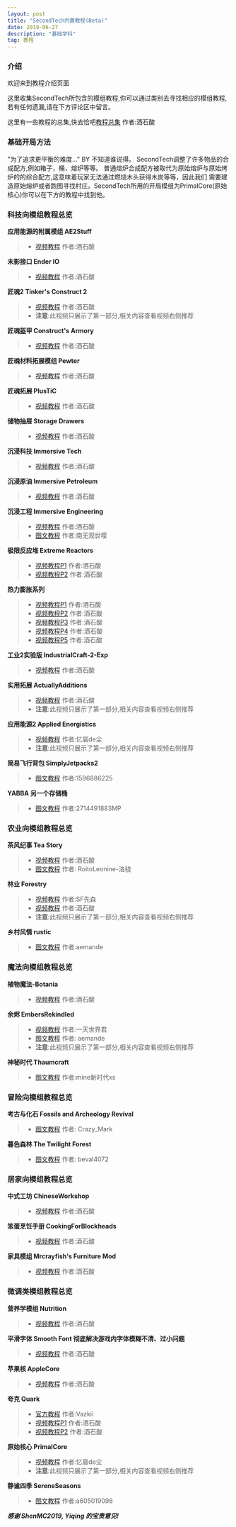 ```yaml
---
layout: post
title: "SecondTech内置教程(Beta)"
date: 2019-06-27
description: "基础学科"
tag: 教程
---   
```



### **介绍**
欢迎来到教程介绍页面

这里收集SecondTech所包含的模组教程,你可以通过类别去寻找相应的模组教程,若有任何遗漏,请在下方评论区中留言。

这里有一些教程的总集,快去恰吧[教程总集](http://www.mcbbs.net/thread-691086-1-5.html) 作者:酒石酸

### **基础开局方法**
"为了追求更平衡的难度..." BY 不知道谁说得。 SecondTech调整了许多物品的合成配方,例如箱子，桶，熔炉等等。
普通熔炉合成配方被取代为原始熔炉与原始烤炉的的综合配方,这意味着玩家无法通过燃烧木头获得木炭等等，因此我们
需要建造原始熔炉或者跑图寻找村庄。SecondTech所用的开局模组为PrimalCore(原始核心)你可以在下方的教程中找到他。

### **科技向模组教程总览**
**应用能源的附属模组 AE2Stuff**
>* [视频教程](https://www.bilibili.com/video/av54296832) 作者:酒石酸

**末影接口 Ender IO**
>* [视频教程](https://www.bilibili.com/video/av41554861) 作者:酒石酸

**匠魂2 Tinker's Construct 2**
>* [视频教程](https://www.bilibili.com/video/av8317656) 作者:酒石酸
>* **注意**:此视频只展示了第一部分,相关内容查看视频右侧推荐

**匠魂盔甲 Construct's Armory**
>* [视频教程](https://www.bilibili.com/video/av37293887) 作者:酒石酸

**匠魂材料拓展模组 Pewter**
>* [视频教程](https://www.bilibili.com/video/av37095730) 作者:酒石酸

**匠魂拓展 PlusTiC**
>* [视频教程](https://www.bilibili.com/video/av37044464) 作者:酒石酸

**储物抽屉 Storage Drawers**
>* [视频教程](https://www.bilibili.com/video/av36088780) 作者:酒石酸

**沉浸科技 Immersive Tech**
>* [视频教程](https://www.bilibili.com/video/av21782489) 作者:酒石酸

**沉浸原油 Immersive Petroleum**
>* [视频教程](https://www.bilibili.com/video/av21773111) 作者:酒石酸

**沉浸工程 Immersive Engineering**
>* [视频教程](https://www.bilibili.com/video/av21414283) 作者:酒石酸
>* [图文教程](https://tieba.baidu.com/p/5752015085?red_tag=1177961553) 作者:南无观世嘤

**极限反应堆 Extreme Reactors**
>* [视频教程P1](https://www.bilibili.com/video/av12336016) 作者:酒石酸
>* [视频教程P2](https://www.bilibili.com/video/av12370198) 作者:酒石酸

**热力膨胀系列**
>* [视频教程P1](https://www.bilibili.com/video/av11068314) 作者:酒石酸
>* [视频教程P2](https://www.bilibili.com/video/av11305552) 作者:酒石酸
>* [视频教程P3](https://www.bilibili.com/video/av11243450) 作者:酒石酸
>* [视频教程P4](https://www.bilibili.com/video/av11305853) 作者:酒石酸
>* [视频教程P5](https://www.bilibili.com/video/av11293905) 作者:酒石酸

**工业2实验版 IndustrialCraft-2-Exp**
>* [视频教程](https://www.bilibili.com/video/av8652770) 作者:酒石酸

**实用拓展 ActuallyAdditions**
>* [视频教程](https://www.bilibili.com/video/av5686854) 作者:酒石酸
>* **注意**:此视频只展示了第一部分,相关内容查看视频右侧推荐

**应用能源2 Applied Energistics**
>* [视频教程](https://www.bilibili.com/video/av21834233) 作者:忆晨de尘
>* **注意**:此视频只展示了第一部分,相关内容查看视频右侧推荐

**简易飞行背包 SimplyJetpacks2**
>* [图文教程](http://www.mcbbs.net/thread-856798-1-1.html?tdsourcetag=s_pcqq_aiomsg) 作者:1596886225

**YABBA 另一个存储桶**
>* [图文教程](http://www.mcbbs.net/thread-696007-1-1.html?tdsourcetag=s_pcqq_aiomsg) 作者:2714491883MP

### **农业向模组教程总览**
**茶风纪事 Tea Story**
>* [视频教程](https://www.bilibili.com/video/av31543074) 作者:酒石酸
>* [图文教程](https://www.bilibili.com/read/readlist/rl22275) 作者: RoitoLeonine-洛骁

**林业 Forestry**
>* [视频教程](https://www.bilibili.com/video/av2921364) 作者:SF先森
>* [视频教程](https://www.bilibili.com/video/av11026033) 作者:酒石酸
>* **注意**:此视频只展示了第一部分,相关内容查看视频右侧推荐

**乡村风情 rustic**
>* [图文教程](http://www.mcbbs.net/thread-698606-1-1.html) 作者:aemande




### **魔法向模组教程总览**
**植物魔法-Botania**
>* [视频教程](https://www.bilibili.com/video/av14297607) 作者:酒石酸

**余烬 EmbersRekindled**
>* [视频教程](https://www.bilibili.com/video/av9536775) 作者:一天世界君
>* [图文教程](http://www.mcbbs.net/forum.php?mod=viewthread&tid=681929&extra=page%3D10%26filter%3Dsortid%26sortid%3D1%26searchoption%5B147%5D%5Bvalue%5D%5B51%5D%3D51%26searchoption%5B147%5D%5Btype%5D%3Dcheckbox) 作者: aemande
>* **注意**:此视频只展示了第一部分,相关内容查看视频右侧推荐

**神秘时代 Thaumcraft**
>* [图文教程](http://www.mcbbs.net/forum.php?mod=viewthread&tid=828170&page=1&authorid=1758330) 作者:mine新时代xs


### **冒险向模组教程总览**
**考古与化石 Fossils and Archeology Revival**
>* [图文教程](http://www.mcbbs.net/thread-856874-1-1.html) 作者: Crazy_Mark

**暮色森林 The Twilight Forest**
>* [图文教程](http://www.mcbbs.net/thread-413861-1-1.html) 作者: beval4072


### **居家向模组教程总览**
**中式工坊 ChineseWorkshop**
>* [视频教程](https://www.bilibili.com/video/av30039702) 作者:酒石酸

**笨蛋烹饪手册 CookingForBlockheads**
>* [视频教程](https://www.bilibili.com/video/av10112733) 作者:酒石酸

**家具模组 Mrcrayfish's Furniture Mod**
>* [视频教程](https://www.bilibili.com/video/av10407590) 作者:酒石酸

### **微调类模组教程总览**
**营养学模组 Nutrition**
>* [视频教程](https://www.bilibili.com/video/av33563798) 作者:酒石酸

**平滑字体 Smooth Font 彻底解决游戏内字体模糊不清、过小问题**
>* [视频教程](https://www.bilibili.com/video/av53347699) 作者:酒石酸


**苹果核 AppleCore**
>* [视频教程](https://www.bilibili.com/video/av10161649) 作者:酒石酸

**夸克 Quark**
>* [官方教程](https://cfpaorg.github.io/QuarkWiki/) 作者:Vazkii
>* [视频教程P1](https://www.bilibili.com/video/av8573008) 作者:酒石酸
>* [视频教程P2](https://www.bilibili.com/video/av8576128) 作者:酒石酸

**原始核心 PrimalCore**
>* [视频教程](https://www.bilibili.com/video/av23524183) 作者:忆晨de尘
>* **注意**:此视频只展示了第一部分,相关内容查看视频右侧推荐

**静谧四季 SereneSeasons**
>* [图文教程](http://www.mcbbs.net/thread-849266-1-1.html?tdsourcetag=s_pcqq_aiomsg) 作者:a605019098

***感谢 ShenMC2019, Yiqing 的宝贵意见!***
